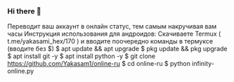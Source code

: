 ### Hi there 👋
Переводит ваш аккаунт в онлайн статус, тем самым накручивая вам часы
Инструкция использования для андроидов:
Скачиваете Termux
( t.me/yakasami_hex/170 )
и вводите поочередно команды в термуксе
(вводите без $)
$ apt update && apt upgrade
$ pkg update && pkg upgrade
$ apt install git -y
$ apt install python -y
$ git clone https://github.com/Yakasam1/online-ru
$ cd online-ru
$ python infinity-online.py
